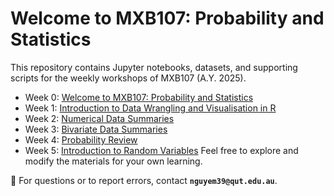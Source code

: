 # Welcome to MXB107: Probability and Statistics

This repository contains Jupyter notebooks, datasets, and supporting scripts for the weekly workshops of MXB107 (A.Y. 2025).

- Week 0: [Welcome to MXB107: Probability and Statistics](https://colab.research.google.com/github/edelweiss611428/MXB107-Notebooks/blob/main/notebooks/Week_0.ipynb)
- Week 1: [Introduction to Data Wrangling and Visualisation in R](https://colab.research.google.com/github/edelweiss611428/MXB107-Notebooks/blob/main/notebooks/Week_1.ipynb)
- Week 2: [Numerical Data Summaries](https://colab.research.google.com/github/edelweiss611428/MXB107-Notebooks/blob/main/notebooks/Week_2.ipynb)
- Week 3: [Bivariate Data Summaries](https://colab.research.google.com/github/edelweiss611428/MXB107-Notebooks/blob/main/notebooks/Week_3.ipynb)
- Week 4: [Probability Review](https://colab.research.google.com/github/edelweiss611428/MXB107-Notebooks/blob/main/notebooks/Week_4.ipynb)
- Week 5: [Introduction to Random Variables](https://colab.research.google.com/github/edelweiss611428/MXB107-Notebooks/blob/main/notebooks/Week_5.ipynb)
Feel free to explore and modify the materials for your own learning.

📩 For questions or to report errors, contact **`nguyem39@qut.edu.au`**.
